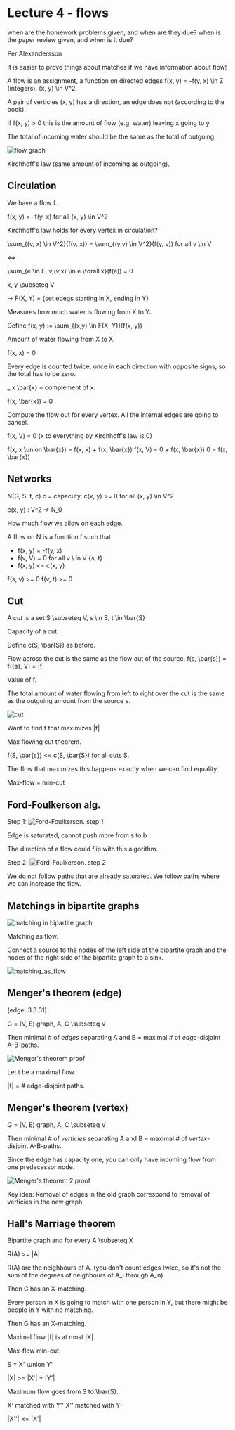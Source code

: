 # Lecture 4 - flows

when are the homework problems given, and when are they due?
when is the paper review given, and when is it due?

Per Alexandersson

It is easier to prove things about matches if we have information about flow!

A flow is an assignment, a function on directed edges f(x, y) = -f(y, x) \in Z (integers). (x, y) \in V^2.

A pair of verticies (x, y) has a direction, an edge does not (according to the book).

If f(x, y) > 0 this is the amount of flow (e.g. water) leaving x going to y.

The total of incoming water should be the same as the total of outgoing.

![flow graph](inc/lecture_4/flow.png)

Kirchhoff's law (same amount of incoming as outgoing).

## Circulation

We have a flow f.

f(x, y) = -f(y, x) for all (x, y) \in V^2

Kirchhoff's law holds for every vertex in circulation?

\sum_{(v, x) \in V^2}(f(v, x)) = \sum_{(y,v) \in V^2}(f(y, v))     for all v \in V

<=>

\sum_{e \in E, v,(v,x) \in e \forall x}(f(e)) = 0

x, y \subseteq V

->
F(X, Y) = {set edegs starting in X, ending in Y}


Measures how much water is flowing from X to Y:

   Define f(x, y) := \sum_{(x,y) \in F(X, Y)}(f(x, y))

Amount of water flowing from X to X.

   f(x, x) = 0

Every edge is counted twice, once in each direction with opposite signs, so the total has to be zero.

_
x
\bar{x} = complement of x.

f(x, \bar{x}) = 0

Compute the flow out for every vertex. All the internal edges are going to cancel.

f(x, V) = 0    (x to everything by Kirchhoff's law is 0)

f(x, x \union \bar{x}) = f(x, x) + f(x, \bar{x})
f(x, V) = 0 + f(x, \bar{x})
0 = f(x, \bar{x})

## Networks

N(G, S, t, c)   c = capacuty, c(x, y) >= 0 for all (x, y) \in V^2

c(x, y) : V^2 -> N_0

How much flow we allow on each edge.

A flow on N is a function f such that

* f(x, y) = -f(y, x)
* f(v, V) = 0  for all v \ in V \{s, t}
* f(x, y) <= c(x, y)

f(s, v) >= 0
f(v, t) >= 0

## Cut

A *cut* is a set S \subseteq V, s \in S, t \in \bar{S}

Capacity of a cut:

Define c(S, \bar{S}) as before.

Flow across the cut is the same as the flow out of the source.
f(s, \bar{s}) = f({s}, V) = |f|

Value of f.

The total amount of water flowing from left to right over the cut is the same as the outgoing amount from the source s.

![cut](inc/lecture_4/cut.png)


Want to find f that maximizes |f|

Max flowing cut theorem.

   f(S, \bar{s}) <= c(S, \bar{S})    for all cuts S.

The flow that maximizes this happens exactly when we can find equality.

Max-flow = min-cut

## Ford-Foulkerson alg.

Step 1:
![Ford-Foulkerson. step 1](inc/lecture_4/ford-folkersan.png)

Edge is saturated, cannot push more from s to b

The direction of a flow could flip with this algorithm.

Step 2:
![Ford-Foulkerson. step 2](inc/lecture_4/ford-folkersan_step_2.png)

We do not follow paths that are already saturated. We follow paths where we can increase the flow.

## Matchings in bipartite graphs

![matching in bipartite graph](inc/lecture_4/matchings_in_bipartite_graphs.png)

Matching as flow.

Connect a source to the nodes of the left side of the bipartite graph and the nodes of the right side of the bipartite graph to a sink.

![matching_as_flow](inc/lecture_4/matching_as_flow.png)

## Menger's theorem (edge)

(edge, 3.3.31)

G = (V, E) graph, A, C \subseteq V

Then minimal # of *edges* separating A and B = maximal # of *edge*-disjoint A-B-paths.

![Menger's theorem proof](inc/lecture_4/mengers_theorem.png)

Let t be a maximal flow.

|f| = # edge-disjoint paths.

## Menger's theorem (vertex)

G = (V, E) graph, A, C \subseteq V

Then minimal # of *verticies* separating A and B = maximal # of *vertex*-disjoint A-B-paths.

Since the edge has capacity one, you can only have incoming flow from one predecessor node.

![Menger's theorem 2 proof](inc/lecture_4/mengers_theorem_2.png)

Key idea: Removal of edges in the old graph correspond to removal of verticies in the new graph.

## Hall's Marriage theorem

Bipartite graph and for every A \subseteq X

R(A) >= |A|

R(A) are the neighbours of A. (you don't count edges twice, so it's not the sum of the degrees of neighbours of A_i through A_n)

Then G has an X-matching.

Every person in X is going to match with one person in Y, but there might be people in Y with no matching.

Then G has an X-matching.

Maximal flow |f| is at most |X|.

Max-flow min-cut.

S = X' \union Y'

|X| >= |X'| + |Y'|

Maximum flow goes from S to \bar{S}.

X' matched with Y''
X'' matched with Y'

|X''| <= |X'|
